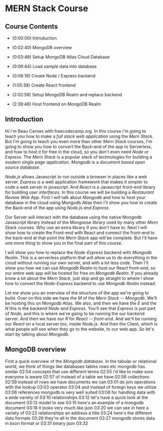 # MERN Stack Course

## Course Contents

* (0:00:00) Introduction

* (0:02:40) MongoDB overview

* (0:03:48) Setup MongoDB Atlas Cloud Database

* (0:06:44) Load sample data into database

* (0:08:16) Create Node / Express backend

* (1:05:38) Create React frontend

* (2:02:58) Setup MongoDB Realm and replace backend

* (2:39:46) Host frontend on MongoDB Realm

## Introduction

Hi i'm Beau Carnes with freecodecamp.org. In this course i'm going to teach you how to make a *full stack web application* using the *Mern Stack*. But I'm going to teach you even more than other *Mern Stack* courses, I'm going to show you how to convert the Back-end of the app to Serverless, and how to host it for free in the cloud, so you don't even need *Node or Express*. The *Mern Stack* is a popular stack of technologies for building a *modern single page application*. *Mongodb* is a *document based open source database*.

*Node.js* allows Javascript to run outside a browser in places like a web server. *Express* is a web application framework that makes it simpler to code a web server in javascript. And *React* is a Javascript front-end library for building *user interfaces*. In this course we will be building a *Restaurant Review Web App*. First I will talk about *Mongodb* and how to host your database in the cloud using Mongodb Atlas then I'll show you how to create the Back-end of the app using *Node.js and Express*.

Our Server will interact with the database using the native Mongodb Javascript library instead of the Mongoose library used by many other *Mern Stack* courses. Why use an extra library if you don't have to. Next I will show how to create the Front-end with React and connect the front-end to the back-end at that point the *Mern Stack* app will be complete. But I'll have one more thing to show you in the final part of this course.

I will show you how to replace the *Node-Express* backend with *Mongodb Realm*. This is a serverless platform that will allow us to do everything in the cloud without running our own server, and with a lot less code. Then I'll show you how we can use *Mongodb Realm* to host our React front-end, so our entire web app will be hosted for free on *Mongodb Realm*. If you already know a lot about the *Mern Stack*, just skip and go straight to where I show how to convert the *Node-Express* backend to use *Mongodb Realm* instead.

Let me show you an overview of the structure of the app we're going to build. Over on this side we have the *M* of the *Mern Stack -- Mongodb*. We'll be hosting this on Mongodb Atlas. We also, and then we have the *E* and the *N* this is the backend *Node and Express*. You'll see that *Express* is just part of *Node*, and this is where we're going to be running the our backend server. And then we have our *R* for *React -- front-end*. And we'll be running our *React* on a local server too, inside *Node.js*. And then the Client, which is what people will see when they go to the website, to our web app. So let's start by talking about *Mongodb*.

## MongoDB overview

First a quick overview of the *Mongodb database*. In the tabular or relational world, we think of things like databases tables rows etc mongodb has similar
02:54
concepts that use different terms
02:55
i'd like to make sure everyone is aware
02:57
of instead of a table we have
02:58
collections
02:59
instead of rows we have documents we can
03:01
do join operations with the lookup
03:03
operator
03:04
and instead of foreign keys we utilize
03:06
references mongodb is very well suited
03:08
for handling data with a wide variety of
03:10
relationships
03:12
let's have a quick look at the document
03:13
model to see
03:15
here's an example of a mongodb document
03:18
it looks very much like json
03:20
we can see in here a variety of
03:22
relationships an address a title
03:24
here's the different data formats
03:26
they're all in the document
03:27
mongodb stores data in bson format or
03:31
binary json
03:32